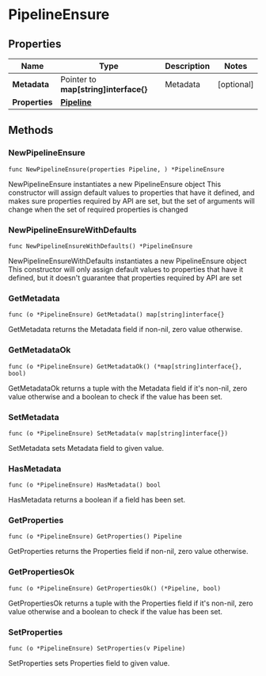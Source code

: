 # PipelineEnsure

## Properties

|Name | Type | Description | Notes|
|------------ | ------------- | ------------- | -------------|
|**Metadata** | Pointer to **map[string]interface{}** | Metadata | [optional] |
|**Properties** | [**Pipeline**](Pipeline.md) |  | |

## Methods

### NewPipelineEnsure

`func NewPipelineEnsure(properties Pipeline, ) *PipelineEnsure`

NewPipelineEnsure instantiates a new PipelineEnsure object
This constructor will assign default values to properties that have it defined,
and makes sure properties required by API are set, but the set of arguments
will change when the set of required properties is changed

### NewPipelineEnsureWithDefaults

`func NewPipelineEnsureWithDefaults() *PipelineEnsure`

NewPipelineEnsureWithDefaults instantiates a new PipelineEnsure object
This constructor will only assign default values to properties that have it defined,
but it doesn't guarantee that properties required by API are set

### GetMetadata

`func (o *PipelineEnsure) GetMetadata() map[string]interface{}`

GetMetadata returns the Metadata field if non-nil, zero value otherwise.

### GetMetadataOk

`func (o *PipelineEnsure) GetMetadataOk() (*map[string]interface{}, bool)`

GetMetadataOk returns a tuple with the Metadata field if it's non-nil, zero value otherwise
and a boolean to check if the value has been set.

### SetMetadata

`func (o *PipelineEnsure) SetMetadata(v map[string]interface{})`

SetMetadata sets Metadata field to given value.

### HasMetadata

`func (o *PipelineEnsure) HasMetadata() bool`

HasMetadata returns a boolean if a field has been set.

### GetProperties

`func (o *PipelineEnsure) GetProperties() Pipeline`

GetProperties returns the Properties field if non-nil, zero value otherwise.

### GetPropertiesOk

`func (o *PipelineEnsure) GetPropertiesOk() (*Pipeline, bool)`

GetPropertiesOk returns a tuple with the Properties field if it's non-nil, zero value otherwise
and a boolean to check if the value has been set.

### SetProperties

`func (o *PipelineEnsure) SetProperties(v Pipeline)`

SetProperties sets Properties field to given value.



